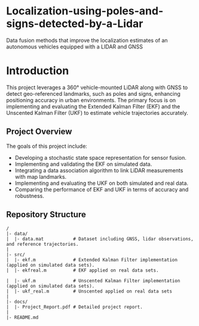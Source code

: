 # Localization-using-poles-and-signs-detected-by-a-Lidar
Data fusion methods that improve the localization estimates of an autonomous vehicles equipped with a LIDAR and GNSS
# Introduction

This project leverages a 360° vehicle-mounted LiDAR along with GNSS to detect geo-referenced landmarks, such as poles and signs, enhancing positioning accuracy in urban environments. The primary focus is on implementing and evaluating the Extended Kalman Filter (EKF) and the Unscented Kalman Filter (UKF) to estimate vehicle trajectories accurately.

## Project Overview

The goals of this project include:
- Developing a stochastic state space representation for sensor fusion.
- Implementing and validating the EKF on simulated data.
- Integrating a data association algorithm to link LiDAR measurements with map landmarks.
- Implementing and evaluating the UKF on both simulated and real data.
- Comparing the performance of EKF and UKF in terms of accuracy and robustness.

## Repository Structure

```plaintext
/
|- data/
|  |- data.mat           # Dataset including GNSS, lidar observations, and reference trajectories.
|
|- src/
|  |- ekf.m              # Extended Kalman Filter implementation (applied on simulated data sets).
|  |- ekfreal.m          # EKF applied on real data sets.

|  |- ukf.m              # Unscented Kalman Filter implementation (applied on simulated data sets).
|  |- ukf_real.m         # Unscented applied on real data sets
|
|- docs/
|  |- Project_Report.pdf # Detailed project report.
|
|- README.md

